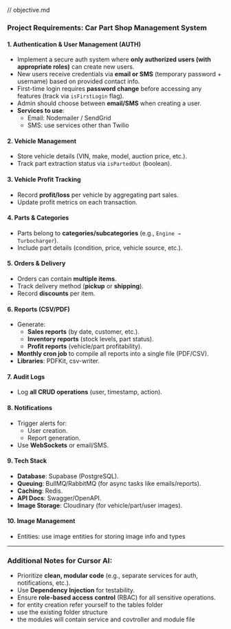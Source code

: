 // objective.md

### **Project Requirements: Car Part Shop Management System**

#### **1. Authentication & User Management (AUTH)**
- Implement a secure auth system where **only authorized users (with appropriate roles)** can create new users.
- New users receive credentials via **email or SMS** (temporary password + username) based on provided contact info.
- First-time login requires **password change** before accessing any features (track via `isFirstLogin` flag).
- Admin should choose between **email/SMS** when creating a user.
- **Services to use**:
  - Email: Nodemailer / SendGrid
  - SMS: use services other than Twilio

#### **2. Vehicle Management**
- Store vehicle details (VIN, make, model, auction price, etc.).
- Track part extraction status via `isPartedOut` (boolean).

#### **3. Vehicle Profit Tracking**
- Record **profit/loss** per vehicle by aggregating part sales.
- Update profit metrics on each transaction.

#### **4. Parts & Categories**
- Parts belong to **categories/subcategories** (e.g., `Engine → Turbocharger`).
- Include part details (condition, price, vehicle source, etc.).

#### **5. Orders & Delivery**
- Orders can contain **multiple items**.
- Track delivery method (**pickup** or **shipping**).
- Record **discounts** per item.

#### **6. Reports (CSV/PDF)**
- Generate:
  - **Sales reports** (by date, customer, etc.).
  - **Inventory reports** (stock levels, part status).
  - **Profit reports** (vehicle/part profitability).
- **Monthly cron job** to compile all reports into a single file (PDF/CSV).
- **Libraries**: PDFKit, csv-writer.

#### **7. Audit Logs**
- Log **all CRUD operations** (user, timestamp, action).

#### **8. Notifications**
- Trigger alerts for:
  - User creation.
  - Report generation.
- Use **WebSockets** or email/SMS.

#### **9. Tech Stack**
- **Database**: Supabase (PostgreSQL).
- **Queuing**: BullMQ/RabbitMQ (for async tasks like emails/reports).
- **Caching**: Redis.
- **API Docs**: Swagger/OpenAPI.
- **Image Storage**: Cloudinary (for vehicle/part/user images).

#### **10. Image Management**
- Entities: use image entities for storing image info and types

---

### **Additional Notes for Cursor AI:**
- Prioritize **clean, modular code** (e.g., separate services for auth, notifications, etc.).
- Use **Dependency Injection** for testability.
- Ensure **role-based access control** (RBAC) for all sensitive operations.
- for entity creation refer yourself to the tables folder
- use the existing folder structure
- the modules will contain service and covtroller and module file
